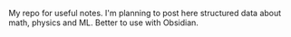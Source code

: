 My repo for useful notes. I'm planning to post here structured data about math, physics and ML.
Better to use with Obsidian.